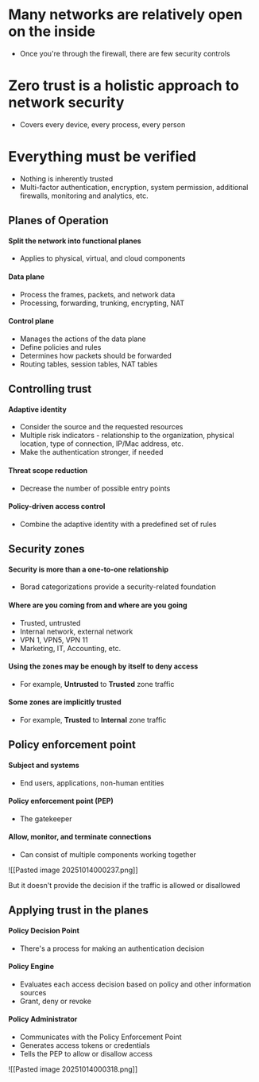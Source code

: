 # Many networks are relatively open on the inside
- Once you're through the firewall, there are few security controls
# Zero trust is a holistic approach to network security
- Covers every device, every process, every person
# Everything must be verified
- Nothing is inherently trusted
- Multi-factor authentication, encryption, system permission, additional firewalls, monitoring and analytics, etc.


## Planes of Operation
#### Split the network into functional planes
- Applies to physical, virtual, and cloud components
#### Data plane
- Process the frames, packets, and network data
- Processing, forwarding, trunking, encrypting, NAT
#### Control plane
- Manages the actions of the data plane
- Define policies and rules
- Determines how packets should be forwarded
- Routing tables, session tables, NAT tables


## Controlling trust
#### Adaptive identity
- Consider the source and the requested resources
- Multiple risk indicators - relationship to the organization, physical location, type of connection, IP/Mac address, etc.
- Make the authentication stronger, if needed
#### Threat scope reduction
- Decrease the number of possible entry points
#### Policy-driven access control
- Combine the adaptive identity with a predefined set of rules


## Security zones
#### Security is more than a one-to-one relationship
- Borad categorizations provide a security-related foundation
#### Where are you coming from and where are you going
- Trusted, untrusted
- Internal network, external network
- VPN 1, VPN5, VPN 11
- Marketing, IT, Accounting, etc.
#### Using the zones may be enough by itself to deny access
- For example, **Untrusted** to **Trusted** zone traffic
#### Some zones are implicitly trusted
- For example, **Trusted** to **Internal** zone traffic


## Policy enforcement point
#### Subject and systems
- End users, applications, non-human entities
#### Policy enforcement point (PEP)
- The gatekeeper
#### Allow, monitor, and terminate connections
- Can consist of multiple components working together

![[Pasted image 20251014000237.png]]

But it doesn't provide the decision if the traffic is allowed or disallowed


## Applying trust in the planes
#### Policy Decision Point
- There's a process for making an authentication decision
#### Policy Engine
- Evaluates each access decision based on policy and other information sources
- Grant, deny or revoke
#### Policy Administrator
- Communicates with the Policy Enforcement Point
- Generates access tokens or credentials
- Tells the PEP to allow or disallow access

![[Pasted image 20251014000318.png]]